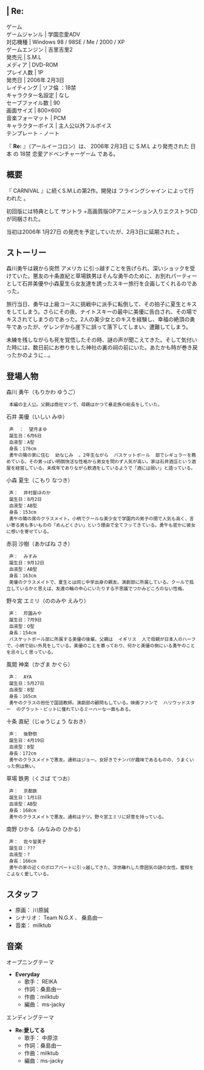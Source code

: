 |  Re:  
---  
ゲーム  
ゲームジャンル  |  学園恋愛ADV   
対応機種  |  Windows 98  /  98SE  /  Me  /  2000  /  XP   
ゲームエンジン  |  吉里吉里2   
発売元  |  S.M.L   
メディア  |  DVD-ROM   
プレイ人数  |  1P   
発売日  |  2006年  2月3日   
レイティング  |  ソフ倫  ：18禁   
キャラクター名設定  |  なし   
セーブファイル数  |  90   
画面サイズ  |  800×600   
音楽フォーマット  |  PCM   
キャラクターボイス  |  主人公以外フルボイス   
テンプレート  \-  ノート  
  
『 **Re:** 』（アールイーコロン）は、  2006年  2月3日  に  S.M.L  より発売された  日本  の  18禁
恋愛アドベンチャーゲーム  である。

##  概要  

『  CARNIVAL  』に続くS.M.Lの第2作。開発は  フライングシャイン  によって行われた    。

初回版には特典として  サントラ  +高画質版OPアニメーション入りエクストラCDが同梱された。

当初は2006年  1月27日  の発売を予定していたが、2月3日に延期された    。

##  ストーリー  

森川勇午は親から突然  アメリカ
に引っ越すことを告げられ、深いショックを受けていた。悪友の十条直紀と草場鉄男はそんな勇午のために、お別れパーティーとして石井美優や小森夏生ら女友達を誘ったスキー旅行を企画してくれるのであった。

旅行当日、勇午は上級コースに挑戦中に派手に転倒して、その拍子に夏生とキスをしてしまう。さらにその夜、ナイトスキーの最中に美優に告白され、その場でキスされてしまうのであった。2人の美少女とのキスを経験し、幸福の絶頂の勇午であったが、ゲレンデから崖下に誤って落下してしまい、遭難してしまう。

未練を残しながらも死を覚悟したその時、謎の声が聞こえてきた。そして気付いた時には、数日前にお参りをした神社の裏の祠の前にいた。あたかも時が巻き戻ったかのように…。

##  登場人物  

森川 勇午（もりかわ ゆうご）

     本編の主人公。父親は商社マンで、母親はかつて暴走族の総長をしていた。 

石井 美優（いしい みゆ）

     声  ：  望月まゆ 
     誕生日：6月6日 
     血液型：A型 
     身長：176cm 
     勇午の隣の家に住む  幼なじみ  。2年生ながら  バスケットボール  部でレギュラーを務めている。その男っぽい明朗快活な性格から男女を問わず人気が高い。家は石井酒店という酒屋を経営している。未成年でありながら飲酒をしているようで「酒には弱い」と語っている。 

小森 夏生（こもり なつき）

     声：  井村屋ほのか 
     誕生日：8月2日 
     血液型：AB型 
     身長：153cm 
     勇午の隣の席のクラスメイト。小柄でクールな美少女で学園内の男子の間で人気も高く、言い寄る男も多いものの「めんどくさい」という理由で全てフッてきている。勇午も密かに彼女に想いを寄せている。 

赤羽 沙樹（あかばね さき）

     声：  みすみ 
     誕生日：9月12日 
     血液型：AB型 
     身長：163cm 
     美優のクラスメイトで、夏生とは同じ中学出身の親友。演劇部に所属している。クールで孤立しているかと思えば、友達の輪の中心にいたりする不思議でつかみどころのない性格。 

野々宮 エミリ（ののみや えみり）

     声：  芹園みや 
     誕生日：7月9日 
     血液型：O型 
     身長：154cm 
     バスケットボール部に所属する美優の後輩。父親は  イギリス  人で母親が日本人のハーフで、小柄で幼い外見をしている。美優のことを慕っており、何かと美優の側にいる勇午のことを忌々しく思っている。 

風間 神楽（かざま かぐら）

     声：  AYA 
     誕生日：5月27日 
     血液型：B型 
     身長：165cm 
     勇午のクラスの担任で国語教師。演劇部の顧問もしている。映画ファンで  ハリウッドスター  のグラット・ピットに憧れているミーハーな一面もある。 

十条 直紀（じゅうじょう なおき）

     声：  後野祭 
     誕生日：4月19日 
     血液型：B型 
     身長：172cm 
     勇午のクラスメイトで悪友。通称はジョー。女好きでナンパが趣味であるものの、うまくいった例は無い。 

草場 鉄男（くさば てつお）

     声：  京都鉄 
     誕生日：1月1日 
     血液型：AB型 
     身長：168cm 
     勇午のクラスメイトで悪友。通称はテツ。野々宮エミリに好意を持っている。 

南野 ひかる（みなみの ひかる）

     声：  佐々留美子 
     誕生日：??? 
     血液型：? 
     身長：166cm 
     勇午の家の近くのボロアパートに引っ越してきた、浮世離れした雰囲気の謎の女性。蜜柑をこよなく愛している。 

##  スタッフ  

  * 原画：  川原誠 
  * シナリオ：  Team N.G.X  、  桑島由一 
  * 音楽：  milktub 

##  音楽  

オープニングテーマ

  * **Everyday**
    * 歌手：  REIKA 
    * 作詞：桑島由一 
    * 作曲：milktub 
    * 編曲：  ms-jacky 

エンディングテーマ

  * **Re:愛してる**
    * 歌手：  中原涼 
    * 作詞：桑島由一 
    * 作曲：milktub 
    * 編曲：ms-jacky 

